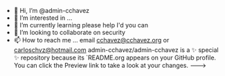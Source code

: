 - 👋 Hi, I’m @admin-cchavez
- 👀 I’m interested in ...
- 🌱 I’m currently learning please help I'd you can 
- 💞️ I’m looking to collaborate on security 
- 📫 How to reach me ... email cchavez@cchavez.org or carloschvz@hotmail.com 
admin-cchavez/admin-cchavez is a ✨ special ✨ repository because its `README.org appears on your GitHub profile.
You can click the Preview link to take a look at your changes.
--->
